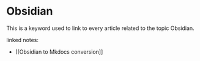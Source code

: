# Obsidian

This is a keyword used to link to every article related to the topic Obsidian. 

linked notes:

- [[Obsidian to Mkdocs conversion]]